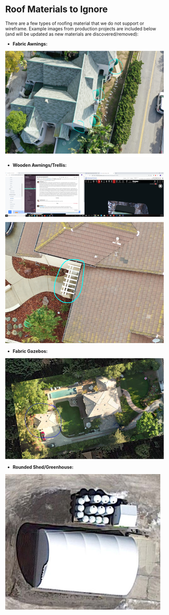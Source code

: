 # Roof Materials to Ignore

There are a few types of roofing material that we do not support or wireframe. Example images from production projects are included below \(and will be updated as new materials are discovered/removed\):

* **Fabric Awnings:**

![](../.gitbook/assets/fabric-awnings.png)

* **Wooden Awnings/Trellis:**

![Project 57301](../.gitbook/assets/image.png)

![Project 57301](../.gitbook/assets/image%20%286%29.png)

* **Fabric Gazebos:**

![Project 56842](../.gitbook/assets/image%20%283%29.png)

* **Rounded Shed/Greenhouse:**

![](../.gitbook/assets/rounded-shed-or-greenhouse.JPG)

